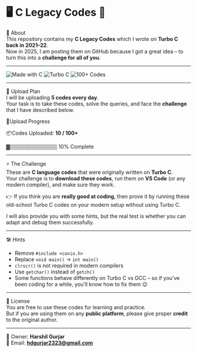 # 🖥️ C Legacy Codes 📜 

 📌 About  
This repository contains my **C Legacy Codes** which I wrote on **Turbo C back in 2021–22**.  
Now in 2025, I am posting them on GitHub because I got a great idea – to turn this into a **challenge for all of you**.  

---

![Made with C](https://img.shields.io/badge/Made%20with-C-blue) 
![Turbo C](https://img.shields.io/badge/TurboC-Archive-orange) 
![100+ Codes](https://img.shields.io/badge/Programs-100+-brightgreen)

---

 📅 Upload Plan  
I will be uploading **5 codes every day**.  
Your task is to take these codes, solve the queries, and face the **challenge** that I have described below.  

   🚀Upload Progress  

   📦Codes Uploaded: **10 / 100+**  

   ▓▒▒▒▒▒▒▒▒▒▒▒▒▒ 10% Complete

---

 ⚡ The Challenge  
These are **C language codes** that were originally written on **Turbo C**.  
Your challenge is to **download these codes**, run them on **VS Code** (or any modern compiler), and make sure they work.  

👉 If you think you are **really good at coding**, then prove it by running these old-school Turbo C codes on your modern setup without using Turbo C.  

I will also provide you with some hints, but the real test is whether you can adapt and debug them successfully.  

---

 🛠️ Hints  
- Remove `#include <conio.h>`  
- Replace `void main()` → `int main()`  
- `clrscr()` is not required in modern compilers  
- Use `getchar()` instead of `getch()`  
- Some functions behave differently on Turbo C vs GCC – so if you’ve been coding for a while, you’ll know how to fix them 😉  

---

 📜 License  
You are free to use these codes for learning and practice.  
But if you are using them on any **public platform**, please give proper **credit** to the original author.  

---

👤 Owner: **Harshil Gurjar**  
📧 Email: **hdgurjar2323@gmail.com**  
